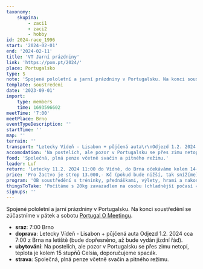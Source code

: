 ```yaml
---
taxonomy:
    skupina:
        - zaci1
        - zaci2
        - hobby
id: 2024-race_1996
start: '2024-02-01'
end: '2024-02-11'
title: 'VT Jarní prázdniny'
link: 'https://pom.pt/2024/'
place: Portugalsko
type: S
note: 'Spojené pololetní a jarní prázdniny v Portugalsku. Na konci soustředění se zúčastníme v pátek a sobotu [Portugal O Meetingu](http://pom.pt/2024/).'
template: soustredeni
date: '2023-09-01'
import:
    type: members
    time: 1693596602
meetTime: '7:00'
meetPlace: Brno
eventTypeDescription: ''
startTime: ''
map: ''
terrain: ''
transport: "Letecky Vídeň - Lisabon + půjčená auta\r\nOdjezd 1.2. 2024 cca 7:00 z Brna na letiště (bude dopřesněno, až bude vydán jízdní řád)."
accomodation: 'Na postelích, ale pozor v Portugalsku se přes zimu netopí, teplota je kolem 15 stupňů Celsia, doporučujeme spacák.'
food: 'Společná, plná penze včetně svačin a pitného režimu.'
leader: Luf
return: 'Letecky 11.2. 2024 11:00 do Vídně, do Brna očekáváme kolem 14-15 hodiny.'
price: 'Pro žactvo je strop 13.000,- Kč (pokud bude nižší, tak snížíme). Dospělí za reálnou cenu, odhad kolem 15.000,-.'
program: 'OB soustředění s tréninky, přednáškami, výlety, hrami a nakonec i 2-mi závody P-O-M.'
thingsToTake: 'Počítáme s 20kg zavazadlem na osobu (chladnější počasí = teplejší oblečení, spacák, ...).'
signups: ''
---
```


Spojené pololetní a jarní prázdniny v Portugalsku. Na konci soustředění se zúčastníme v pátek a sobotu [Portugal O Meetingu](http://pom.pt/2024/).
* **sraz**: 7:00 Brno
* **doprava**: Letecky Vídeň - Lisabon + půjčená auta
Odjezd 1.2. 2024 cca 7:00 z Brna na letiště (bude dopřesněno, až bude vydán jízdní řád).
* **ubytování**: Na postelích, ale pozor v Portugalsku se přes zimu netopí, teplota je kolem 15 stupňů Celsia, doporučujeme spacák.
* **strava**: Společná, plná penze včetně svačin a pitného režimu.
